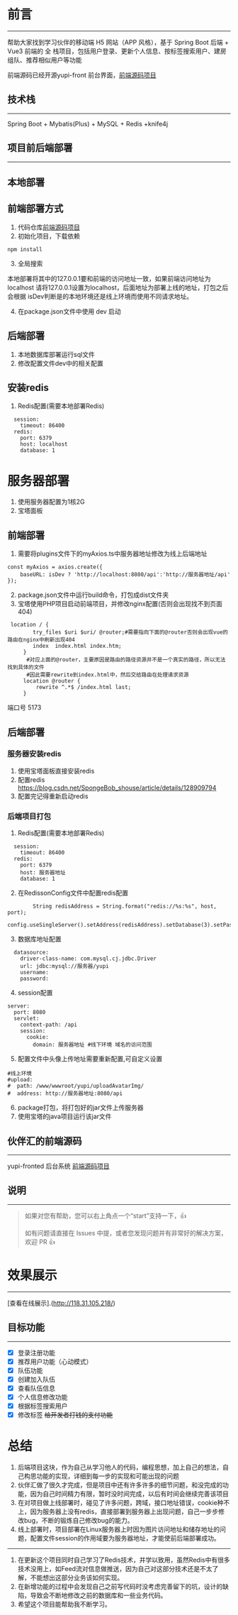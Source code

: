 # 前言

***

帮助大家找到学习伙伴的移动端 H5 网站（APP 风格），基于 Spring Boot 后端 + Vue3 前端的 全
栈项目，包括用户登录、更新个人信息、按标签搜索用户、建房组队、推荐相似用户等功能

前端源码已经开源yupi-front 前台界面，[前端源码项目](https://github.com/MegumiN152/yupao-frontend)


## 技术栈

***

Spring Boot + Mybatis(Plus) + MySQL + Redis +knife4j

## 项目前后端部署

***

## 本地部署

## 前端部署方式

1. 代码仓库[前端源码项目](https://github.com/MegumiN152/yupao-frontend)
2. 初始化项目，下载依赖

```
npm install
```

3. 全局搜索

本地部署将其中的127.0.0.1要和前端的访问地址一致，如果前端访问地址为localhost
请将127.0.0.1设置为localhost，后面地址为部署上线的地址，打包之后会根据
isDev判断是的本地环境还是线上环境而使用不同请求地址。

4. 在package.json文件中使用 dev 启动

## 后端部署

1. 本地数据库部署运行sql文件
2. 修改配置文件dev中的相关配置

## 安装redis

1. Redis配置(需要本地部署Redis)

```
  session:
    timeout: 86400
  redis:
    port: 6379
    host: localhost
    database: 1
```


# 服务器部署

1. 使用服务器配置为1核2G
2. 宝塔面板

## 前端部署

1. 需要将plugins文件下的myAxios.ts中服务器地址修改为线上后端地址

```
const myAxios = axios.create({
    baseURL: isDev ? 'http://localhost:8080/api':'http://服务器地址/api'
});
```

2. package.json文件中运行build命令，打包成dist文件夹
3. 宝塔使用PHP项目启动前端项目，并修改nginx配置(否则会出现找不到页面404)

```
 location / {
        try_files $uri $uri/ @router;#需要指向下面的@router否则会出现vue的路由在nginx中刷新出现404
        index  index.html index.htm;
     }
      #对应上面的@router，主要原因是路由的路径资源并不是一个真实的路径，所以无法找到具体的文件
      #因此需要rewrite到index.html中，然后交给路由在处理请求资源
     location @router {
         rewrite ^.*$ /index.html last;
     }
```

端口号 5173

## 后端部署

### 服务器安装redis

1. 使用宝塔面板直接安装redis
2. 配置redis https://blog.csdn.net/SpongeBob_shouse/article/details/128909794
3. 配置完记得重新启动redis

### 后端项目打包

1. Redis配置(需要本地部署Redis)

```
  session:
    timeout: 86400
  redis:
    port: 6379
    host: 服务器地址
    database: 1
```

2. 在RedissonConfig文件中配置redis配置

```
        String redisAddress = String.format("redis://%s:%s", host, port);
        config.useSingleServer().setAddress(redisAddress).setDatabase(3).setPassword(password);
```

3. 数据库地址配置

```
  datasource:
    driver-class-name: com.mysql.cj.jdbc.Driver
    url: jdbc:mysql://服务器/yupi
    username: 
    password: 
```

4. session配置

```
server:
  port: 8080
  servlet:
    context-path: /api
    session:
      cookie:
        domain: 服务器地址 #线下环境 域名的访问范围
```

5. 配置文件中头像上传地址需要重新配置,可自定义设置

```
#线上环境
#upload:
#  path: /www/wwwroot/yupi/uploadAvatarImg/
#  address: http://服务器地址:8080/api
```

6. package打包，将打包好的jar文件上传服务器
7. 使用宝塔的java项目运行该jar文件





## 伙伴汇的前端源码

***

yupi-fronted 后台系统
[前端源码项目](https://github.com/MegumiN152/yupao-frontend)
## 说明

***

>如果对您有帮助，您可以右上角点一个“start”支持一下，👍
>
>如有问题请直接在 Issues 中提，或者您发现问题并有非常好的解决方案，欢迎 PR 👍

# 效果展示

***

[查看在线展示].(http://118.31.105.218/)

## 目标功能

***

+ [x] 登录注册功能
+ [x] 推荐用户功能（心动模式）
+ [x] 队伍功能
+ [x] 创建加入队伍
+ [x] 查看队伍信息
+ [x] 个人信息修改功能
+ [x] 根据标签搜索用户
+ [x] 修改标签
  ~~给开发者打钱的支付功能~~

# 总结

1. 后端项目这块，作为自己从学习他人的代码，编程思想，加上自己的想法，自己构思功能的实现，详细到每一步的实现和可能出现的问题
2. 伙伴汇做了很久才完成，但是项目中还有许多许多的细节问题，和没完成的功能，因为自己时间精力有限，暂时没时间完成，以后有时间会继续完善该项目
3. 在对项目做上线部署时，碰见了许多问题，跨域，接口地址错误，cookie种不上，因为服务器上没有redis，直接部署到服务器上出现问题，自己一步步修改bug，不断的锻炼自己修改bug的能力。
4. 线上部署时，项目部署在Linux服务器上时因为图片访问地址和储存地址的问题，配置文件session的作用域要为服务器地址，才能使前后端部署成功。


***

1. 在更新这个项目同时自己学习了Redis技术，并学以致用，虽然Redis中有很多技术没用上，如Feed流对信息做推送，因为自己对这部分技术还是不太了解，不能想出这部分业务该如何实现。  
2. 在新增功能的过程中会发现自己之前写代码时没考虑完善留下的坑，设计的缺陷，导致会不断地修改之前的数据库和一些业务代码。
3. 希望这个项目能帮助我不断学习。 
